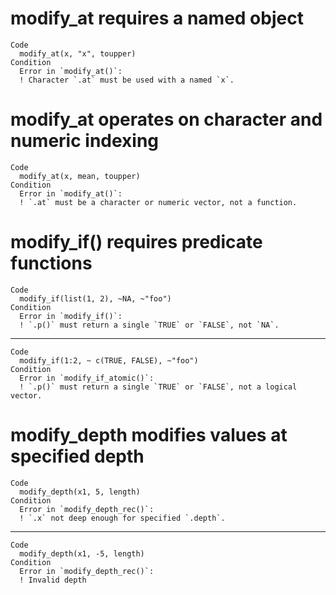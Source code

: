 # modify_at requires a named object

    Code
      modify_at(x, "x", toupper)
    Condition
      Error in `modify_at()`:
      ! Character `.at` must be used with a named `x`.

# modify_at operates on character and numeric indexing

    Code
      modify_at(x, mean, toupper)
    Condition
      Error in `modify_at()`:
      ! `.at` must be a character or numeric vector, not a function.

# modify_if() requires predicate functions

    Code
      modify_if(list(1, 2), ~NA, ~"foo")
    Condition
      Error in `modify_if()`:
      ! `.p()` must return a single `TRUE` or `FALSE`, not `NA`.

---

    Code
      modify_if(1:2, ~ c(TRUE, FALSE), ~"foo")
    Condition
      Error in `modify_if_atomic()`:
      ! `.p()` must return a single `TRUE` or `FALSE`, not a logical vector.

# modify_depth modifies values at specified depth

    Code
      modify_depth(x1, 5, length)
    Condition
      Error in `modify_depth_rec()`:
      ! `.x` not deep enough for specified `.depth`.

---

    Code
      modify_depth(x1, -5, length)
    Condition
      Error in `modify_depth_rec()`:
      ! Invalid depth

